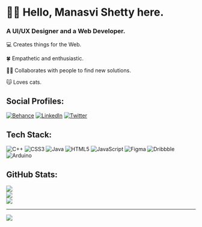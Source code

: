 <h1>👋🏼 Hello, Manasvi Shetty here.</h1>
<h3> A UI/UX Designer and a Web Developer.</h3>

💻 Creates things for the Web.

🍀 Empathetic and enthusiastic.

🤝🏼 Collaborates with people to find new solutions.

😽 Loves cats.

## Social Profiles:
[![Behance](https://img.shields.io/badge/Behance-1769ff?logo=behance&logoColor=white)](https://behance.net/manasvishetty42) [![LinkedIn](https://img.shields.io/badge/LinkedIn-%230077B5.svg?logo=linkedin&logoColor=white)](https://linkedin.com/in/https://www.linkedin.com/in/manasvi-shetty) [![Twitter](https://img.shields.io/badge/Twitter-%231DA1F2.svg?logo=Twitter&logoColor=white)](https://twitter.com/@ManasviShetty7) 

## Tech Stack:
![C++](https://img.shields.io/badge/c++-%2300599C.svg?style=flat&logo=c%2B%2B&logoColor=white) ![CSS3](https://img.shields.io/badge/css3-%231572B6.svg?style=flat&logo=css3&logoColor=white) ![Java](https://img.shields.io/badge/java-%23ED8B00.svg?style=flat&logo=java&logoColor=white) ![HTML5](https://img.shields.io/badge/html5-%23E34F26.svg?style=flat&logo=html5&logoColor=white) ![JavaScript](https://img.shields.io/badge/javascript-%23323330.svg?style=flat&logo=javascript&logoColor=%23F7DF1E) 	![Figma](https://img.shields.io/badge/figma-%23F24E1E.svg?style=flat&logo=figma&logoColor=white) ![Dribbble](https://img.shields.io/badge/Dribbble-EA4C89?style=flat&logo=dribbble&logoColor=white) ![Arduino](https://img.shields.io/badge/-Arduino-00979D?style=flat&logo=Arduino&logoColor=white)

## GitHub Stats:
![](https://github-readme-stats.vercel.app/api?username=Manasvi-Shetty&theme=tokyonight&hide_border=true&include_all_commits=true&count_private=true)<br/>
![](https://github-readme-streak-stats.herokuapp.com/?user=Manasvi-Shetty&theme=tokyonight&hide_border=true)<br/>
![](https://github-readme-stats.vercel.app/api/top-langs/?username=Manasvi-Shetty&theme=tokyonight&hide_border=true&include_all_commits=true&count_private=true&layout=compact)

---
[![](https://visitcount.itsvg.in/api?id=Manasvi-Shetty&icon=0&color=12)](https://visitcount.itsvg.in)


<!---
Manasvi-Shetty/Manasvi-Shetty is a ✨ special ✨ repository because its `README.md` (this file) appears on your GitHub profile.
You can click the Preview link to take a look at your changes.
--->
